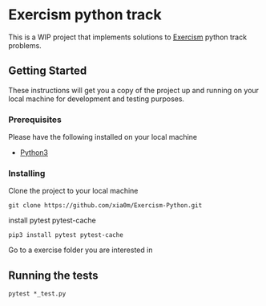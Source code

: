 # Exercism python track

This is a WIP project that implements solutions to [Exercism](https://exercism.io/my/tracks/python) python track problems.

## Getting Started

These instructions will get you a copy of the project up and running on your local machine for development and testing purposes.

### Prerequisites

Please have the following installed on your local machine

- [Python3](https://www.python.org/downloads/)

### Installing

Clone the project to your local machine

```
git clone https://github.com/xia0m/Exercism-Python.git
```
install pytest pytest-cache
```
pip3 install pytest pytest-cache
```

Go to a exercise folder you are interested in


## Running the tests

```
pytest *_test.py
```

